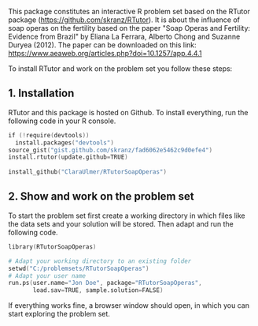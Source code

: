 This package constitutes an interactive R problem set based on the RTutor package (https://github.com/skranz/RTutor). 
It is about the influence of soap operas on the fertility based on the paper "Soap Operas and Fertility: Evidence from Brazil" 
by Eliana La Ferrara, Alberto Chong and Suzanne Duryea (2012). 
The paper can be downloaded on this link: https://www.aeaweb.org/articles.php?doi=10.1257/app.4.4.1

To install RTutor and work on the problem set you follow these steps:

## 1. Installation

RTutor and this package is hosted on Github. To install everything, run the following code in your R console.
```s
if (!require(devtools))
  install.packages("devtools")
source_gist("gist.github.com/skranz/fad6062e5462c9d0efe4")
install.rtutor(update.github=TRUE)
  
install_github("ClaraUlmer/RTutorSoapOperas")
```

## 2. Show and work on the problem set
To start the problem set first create a working directory in which files like the data sets and your solution will be stored. Then adapt and run the following code.
```s
library(RTutorSoapOperas)

# Adapt your working directory to an existing folder
setwd("C:/problemsets/RTutorSoapOperas")
# Adapt your user name
run.ps(user.name="Jon Doe", package="RTutorSoapOperas",
       load.sav=TRUE, sample.solution=FALSE)
```
If everything works fine, a browser window should open, in which you can start exploring the problem set.
